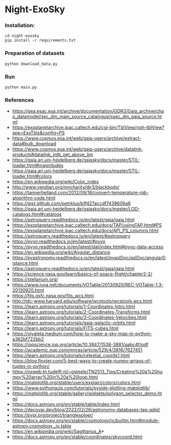 # Night-ExoSky

### Installation:

```shell script
cd night-exosky
pip install -r requirements.txt 
```

### Preparation of datasets

```shell script
python download_data.py
```

### Run

```shell script
python main.py
```


### References

- https://gea.esac.esa.int/archive/documentation/GDR3/Gaia_archive/chap_datamodel/sec_dm_main_source_catalogue/ssec_dm_gaia_source.html
- https://exoplanetarchive.ipac.caltech.edu/cgi-bin/TblView/nph-tblView?app=ExoTbls&config=PS
- https://www.cosmos.esa.int/web/gaia-users/archive/extract-data#bulk_download
- https://www.cosmos.esa.int/web/gaia-users/archive/datalink-products#datalink_jntb_get_above_lim
- https://gaia.ari.uni-heidelberg.de/gaiasky/docs/master/STIL-loader.html#magnitudes
- https://gaia.ari.uni-heidelberg.de/gaiasky/docs/master/STIL-loader.html#colors
- https://en.wikipedia.org/wiki/Color_index
- http://www.vendian.org/mncharity/dir3/blackbody/
- https://tannerhelland.com/2012/09/18/convert-temperature-rgb-algorithm-code.html
- https://gist.github.com/petrklus/b1f427accdf7438606a6
- https://gaia.ari.uni-heidelberg.de/gaiasky/docs/master/LOD-catalogs.html#catalogs
- https://astroquery.readthedocs.io/en/latest/gaia/gaia.html
- https://exoplanetarchive.ipac.caltech.edu/docs/TAP/usingTAP.html#PS
- https://exoplanetarchive.ipac.caltech.edu/docs/API_PS_columns.html
- https://astroquery.readthedocs.io/en/latest/#astroquery
- https://pyvo.readthedocs.io/en/latest/#pyvo
- https://pyvo.readthedocs.io/en/latest/dal/index.html#pyvo-data-access
- https://en.wikipedia.org/wiki/Angular_distance
- https://pyastronomy.readthedocs.io/en/latest/pyaslDoc/aslDoc/angularDistance.html
- https://astroquery.readthedocs.io/en/latest/gaia/gaia.html
- https://science.nasa.gov/learn/basics-of-space-flight/chapter2-2/
- https://stellarium.org/
- https://www.ivoa.net/documents/VOTable/20130920/REC-VOTable-1.3-20130920.html
- https://fits.gsfc.nasa.gov/fits_wcs.html
- http://tdc-www.harvard.edu/software/wcstools/wcstools.wcs.html
- https://learn.astropy.org/tutorials/1-Coordinates-Intro.html
- https://learn.astropy.org/tutorials/2-Coordinates-Transforms.html
- https://learn.astropy.org/tutorials/3-Coordinates-Velocities.html
- https://learn.astropy.org/tutorials/gaia-galactic-orbits.html
- https://learn.astropy.org/tutorials/FITS-cubes.html
- https://viyaleta.medium.com/how-to-make-a-sky-map-in-python-a362bf722bb2
- https://iopscience.iop.org/article/10.3847/1538-3881/aabc4f/pdf
- https://academic.oup.com/mnras/article/529/4/3816/7627451
- https://learn.astropy.org/tutorials/celestial_coords1.html
- https://blog.finxter.com/5-best-ways-to-create-numpy-arrays-of-tuples-in-python/
- https://nsweb.tn.tudelft.nl/~gsteele/TN2513_Tips/Creating%20a%20numpy%20array%20in%20a%20loop.html
- https://matplotlib.org/stable/users/explain/colors/colors.html
- https://www.pythonguis.com/tutorials/pyside-plotting-matplotlib/
- https://matplotlib.org/stable/gallery/widgets/polygon_selector_demo.html
- https://docs.astropy.org/en/stable/table/index.html
- https://decovar.dev/blog/2022/02/26/astronomy-databases-tap-adql/
- https://pypi.org/project/trianglesolver/
- https://docs.astropy.org/en/stable/cosmology/io/builtin.html#module-astropy.cosmology._io.table
- https://en.wikipedia.org/wiki/Sagittarius_A*
- https://docs.astropy.org/en/stable/coordinates/skycoord.html
